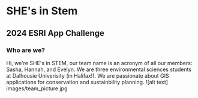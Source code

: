 # SHE's in Stem
## 2024 ESRI App Challenge  
### Who are we?
Hi, we're SHE's in STEM, our team name is an acronym of all our members: Sasha, Hannah, and Evelyn. We are three environmental sciences students at Dalhousie Univerisity (in Halifax!). We are passionate about GIS applications for conservation and sustainbility planning.
![alt text] images/team_picture.jpg
